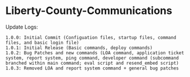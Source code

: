 # Liberty-County-Communications

Update Logs:

    1.0.0: Initial Commit (Configuation files, startup files, command files, and basic login file)
    1.0.1: Initial Release (Basic commands, deploy commands)
    1.0.2: Bug Patches and new commands (LOA command, application ticket system, report system, ping command, developer command (subcommand branched within main command; eval script and resend_embed script)
    1.0.3: Removed LOA and report system command + general bug patches

